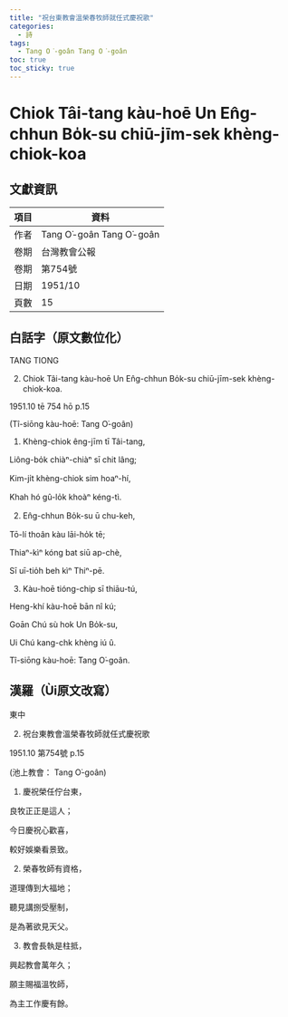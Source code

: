 ```yaml
---
title: "祝台東教會溫榮春牧師就任式慶祝歌"
categories:
  - 詩
tags:
  - Tang O͘-goân Tang O͘-goân
toc: true
toc_sticky: true
---
```


# Chiok Tâi-tang kàu-hoē Un En̂g-chhun Bo̍k-su chiū-jīm-sek khèng-chiok-koa

## 文獻資訊

| 項目 | 資料 |
|---|---|
| 作者 | Tang O͘-goân Tang O͘-goân |
| 卷期 | 台灣教會公報 |
| 卷期 | 第754號 |
| 日期 | 1951/10 |
| 頁數 | 15 |

## 白話字（原文數位化）

TANG TIONG

2. Chiok Tâi-tang kàu-hoē Un En̂g-chhun Bo̍k-su chiū-jīm-sek khèng-chiok-koa.

1951.10 tē 754 hō p.15

(Tî-siōng kàu-hoē: Tang O͘-goân)

1. Khèng-chiok êng-jīm tī Tâi-tang,

Liông-bo̍k chiàⁿ-chiàⁿ sī chit lâng;

Kim-ji̍t khèng-chiok sim hoaⁿ-hí,

Khah hó gû-lo̍k khoàⁿ kéng-tì.

2. En̂g-chhun Bo̍k-su ū chu-keh,

Tō-lí thoân kàu lāi-ho̍k tē;

Thiaⁿ-kìⁿ kóng bat siū ap-chè,

Sī uī-tio̍h beh kìⁿ Thiⁿ-pē.

3. Kàu-hoē tióng-chip sī thiāu-tú,

Heng-khí kàu-hoē bān nî kú;

Goān Chú sù hok Un Bo̍k-su,

Ui Chú kang-chk khèng iú û.

Tî-siōng kàu-hoē: Tang O͘-goân.

## 漢羅（Ùi原文改寫）

東中

2. 祝台東教會溫榮春牧師就任式慶祝歌

1951.10 第754號 p.15

(池上教會： Tang O͘-goân)

1. 慶祝榮任佇台東，

良牧正正是這人；

今日慶祝心歡喜，

較好娛樂看景致。

2. 榮春牧師有資格，

道理傳到大福地；

聽見講捌受壓制，

是為著欲見天父。

3. 教會長執是柱抵，

興起教會萬年久；

願主賜福溫牧師，

為主工作慶有餘。
